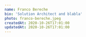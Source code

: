 ```yaml
---
name: Franco Bereche
bio: 'Solution Architect and blabla'
photo: franco-bereche.jpeg
createdAt: 2020-10-26T17:01:00
updatedAt: 2020-10-26T17:01:00
---
```

